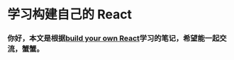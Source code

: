 # 学习构建自己的 React

### 你好，本文是根据[build your own React](https://pomb.us/build-your-own-react/)学习的笔记，希望能一起交流，蟹蟹。

